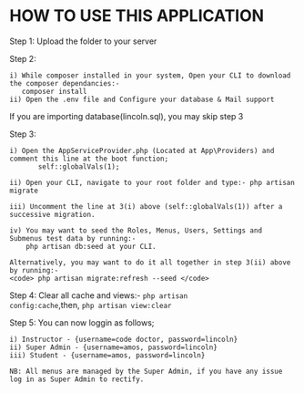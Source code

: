 HOW TO USE THIS APPLICATION
===========================================================================================

Step 1: Upload the folder to your server

Step 2:

	i) While composer installed in your system, Open your CLI to download the composer dependancies:- 
	   composer install
	ii) Open the .env file and Configure your database & Mail support

If you are importing database(lincoln.sql), you may skip step 3

Step 3: 

	i) Open the AppServiceProvider.php (Located at App\Providers) and comment this line at the boot function;
           self::globalVals(1);
	  
	ii) Open your CLI, navigate to your root folder and type:- php artisan migrate 
	
	iii) Uncomment the line at 3(i) above (self::globalVals(1)) after a successive migration.
	
	iv) You may want to seed the Roles, Menus, Users, Settings and Submenus test data by running:- 
	    php artisan db:seed at your CLI. 
	
	Alternatively, you may want to do it all together in step 3(ii) above by running:- 
	<code> php artisan migrate:refresh --seed </code>

Step 4: Clear all cache and views:- 
<code>php artisan config:cache</code>,then, <code>php artisan view:clear</code>

Step 5: You can now loggin as follows;

	i) Instructor - {username=code doctor, password=lincoln}
	ii) Super Admin - {username=amos, password=lincoln}
	iii) Student - {username=amos, password=lincoln}
	
	NB: All menus are managed by the Super Admin, if you have any issue log in as Super Admin to rectify.

